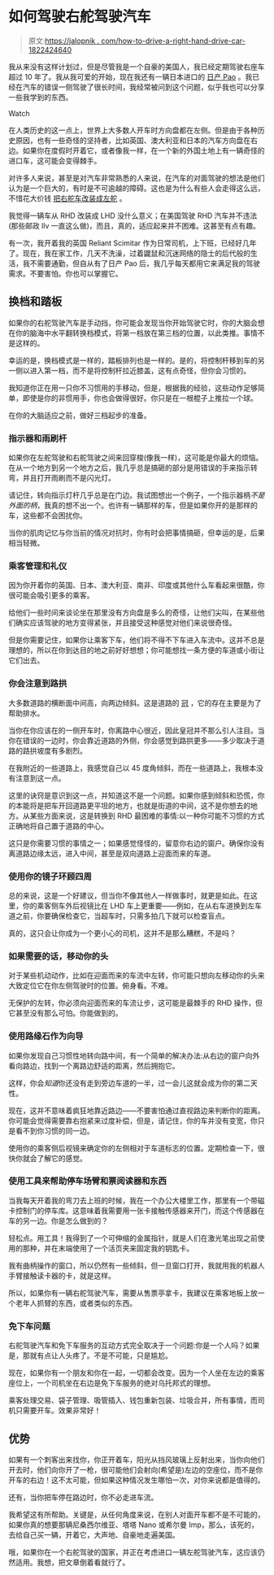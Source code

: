 # 如何驾驶右舵驾驶汽车

> 原文:[https://jalopnik . com/how-to-drive-a-right-hand-drive-car-1822424640](https://jalopnik.com/how-to-drive-a-right-hand-drive-car-1822424640)

我从来没有这样计划过，但是尽管我是一个自豪的美国人，我已经定期驾驶右座车超过 10 年了。我从我可爱的开始，现在我还有一辆日本进口的 [日产 Pao](https://jalopnik.com/everything-thats-delightful-about-my-imported-1990-niss-1822341396#_ga=2.54374894.739510566.1516595796-939172841.1359888224) 。我已经在汽车的错误一侧驾驶了很长时间，我经常被问到这个问题，似乎我也可以分享一些我学到的东西。

Watch

在人类历史的这一点上，世界上大多数人开车时方向盘都在左侧。但是由于各种历史原因，也有一些奇怪的坚持者，比如英国、澳大利亚和日本的汽车方向盘在右边。如果你在度假时开着它，或者像我一样，在一个新的外国土地上有一辆奇怪的进口车，这可能会变得棘手。

对许多人来说，甚至是对汽车非常熟悉的人来说，在汽车的对面驾驶的想法是他们认为是一个巨大的，有时是不可逾越的障碍。这也是为什么有些人会走得这么远，不惜花大价钱 [把右舵车改装成左舵](https://www.japan-partner.com/LHD-conversion.php) 。

我觉得一辆车从 RHD 改装成 LHD 没什么意义；在美国驾驶 RHD 汽车并不违法(那些邮政 llv 一直这么做)，而且，真的，适应起来并不困难。这甚至有点有趣。

有一次，我开着我的英国 Reliant Scimitar 作为日常司机，上下班，已经好几年了。现在，我在家工作，几天不洗澡，过着鼹鼠和沉迷网络的隐士的后代般的生活，我不需要通勤，但自从有了日产 Pao 后，我几乎每天都用它来满足我的驾驶需求。不要害怕。你也可以掌握它。

## 换档和踏板

如果你的右舵驾驶汽车是手动挡，你可能会发现当你开始驾驶它时，你的大脑会想在你的脑海中水平翻转换档模式，将第一档放在第三档的位置，以此类推。事情不是这样的。

幸运的是，换档模式是一样的，踏板排列也是一样的。是的，将控制杆移到车的另一侧以进入第一档，而不是将控制杆拉近膝盖，这有点奇怪，但你会习惯的。

我知道你正在用一只你不习惯用的手移动，但是，根据我的经验，这些动作足够简单，即使是你的非惯用手，你也会做得很好。你只是在一根棍子上推拉一个球。

在你的大脑适应之前，做好三档起步的准备。

### 指示器和雨刷杆

如果你在左舵驾驶和右舵驾驶之间来回穿梭(像我一样)，这可能是你最大的烦恼。在从一个地方到另一个地方之后，我几乎总是搞砸的部分是用错误的手来指示转弯，并且打开雨刷而不是闪光灯。

请记住，转向指示灯杆几乎总是在门边。我试图想出一个例子，一个指示器柄*不是外面的柄*，我真的想不出一个。也许有一辆那样的车，但是如果你开的是那样的车，这些都不会困扰你。

当你的肌肉记忆与你当前的情况对抗时，你有时会把事情搞砸，但幸运的是，后果相当轻微。

### 乘客管理和礼仪

因为你开着你的英国、日本、澳大利亚、南非、印度或其他什么车看起来很酷，你很可能会吸引更多的乘客。

给他们一些时间来谈论坐在那里没有方向盘是多么的奇怪，让他们尖叫，在某些他们确实应该驾驶的地方变得紧张，并且接受这种感觉对他们来说很奇怪。

但是你需要记住，如果你让乘客下车，他们将不得不下车进入车流中。这并不总是理想的，所以在你到达目的地之前好好想想；你可能想找一条方便的车道或小街让它们出去。

### 你会注意到路拱

大多数道路的横断面中间高，向两边倾斜。这是道路的 [冠](https://en.wikipedia.org/wiki/Geometric_design_of_roads) ，它的存在主要是为了帮助排水。

当你在你应该在的一侧开车时，你离路中心很近，因此皇冠并不那么引人注目。当你在错误的一边时，你会靠近道路的外侧，你会感觉到路拱更多——多少取决于道路的路拱坡度有多剧烈。

在我附近的一些道路上，我感觉自己以 45 度角倾斜，而在一些道路上，我根本没有注意到这一点。

这里的诀窍是意识到这一点，并知道这不是一个问题。如果你感到倾斜和恐慌，你的本能将是把车开回道路更平坦的地方，也就是街道的中间，这不是你想去的地方。从某些方面来说，这是转换到 RHD 最困难的事情:以一种你可能不习惯的方式正确地将自己置于道路的中心。

这只是你需要习惯的事情之一；如果感觉怪怪的，留意你右边的窗户。确保你没有离道路边缘太远，进入中间，甚至是双向道路上迎面而来的车道。

### 使用你的镜子环顾四周

总的来说，这是一个好建议，但当你不像其他人一样做事时，就更是如此。在这里，你的乘客侧车外后视镜比在 LHD 车上更重要——例如，在从右车道换到左车道之前，你要确保检查它，当超车时，只需多拍几下就可以检查盲点。

真的，这只会让你成为一个更小心的司机，这并不是那么糟糕，不是吗？

### 如果需要的话，移动你的头

对于某些机动动作，比如在迎面而来的车流中左转，你可能只想向左移动你的头来大致定位它在你左侧驾驶时的位置。俯身看。不难。

无保护的左转，你必须向迎面而来的车流让步，这可能是最棘手的 RHD 操作，但它甚至没有那么可怕。你能做到的。

### **使用路缘石作为向导**

如果你发现自己习惯性地转向路中间，有一个简单的解决办法:从右边的窗户向外看向路边，找到一个离路边舒适的距离，然后拥抱它。

这样，你会*知道*你还没有走到旁边车道的一半，过一会儿这就会成为你的第二天性。

现在，这并不意味着疯狂地靠近路边——不要害怕通过直视路边来判断你的距离。你可能会觉得需要靠右抱紧来过度补偿，但是，请记住，你的车并没有变宽，你只是看不到你习惯的同一边。

使用你的乘客侧后视镜来确定你的左侧相对于车道标志的位置。定期检查一下，很快你就会了解它的感觉。

### 使用工具来帮助停车场臂和票阅读器和东西

当我每天开着我的弯刀去上班的时候，我在一个办公大楼里工作，那里有一个带磁卡控制门的停车库。这意味着我需要用一张卡接触传感器来开门，而这个传感器在车的另一边。你是怎么做到的？

轻松点。用工具！我得到了一个可伸缩的金属指针，就是人们在激光笔出现之前使用的那种，并在末端使用了一个活页夹来固定我的钥匙卡。

我有曲柄操作的窗口，所以仍然有一些倾斜，但一旦窗口打开，我就用我的机器人手臂接触读卡器的卡，就是这样。

所以，如果你有一辆右舵驾驶汽车，需要从售票亭拿卡，我建议在乘客地板上放一个老年人抓臂的东西，或者类似的东西。

### 免下车问题

右舵驾驶汽车和免下车服务的互动方式完全取决于一个问题:你是一个人吗？如果是，那就有点让人头疼了。不是不可能，只是尴尬。

现在，如果你有一个朋友和你在一起，一切都会改变。因为一个人坐在左边的乘客座位上，一个司机坐在右边是免下车服务的绝对乌托邦式的理想。

乘客处理交易、袋子管理、吸管插入、钱包重新包装、垃圾合并，所有事情，而司机只需要开车。效果非常好！

## 优势

如果有一个刺客出来找你，你正开着车，阳光从挡风玻璃上反射出来，当你向他们开去时，他们向你开了一枪，很可能他们会射向(希望是)左边的空座位，而不是你开车的右边！这不太可能，但如果这种情况发生哪怕一次，对你来说都是值得的。

还有，当你把车停在路边时，你不必走进车流。

我希望这有所帮助。关键是，从任何角度来说，在别人对面开车都不是不可能的，如果你真的想要那辆尼桑西尔维亚、塔塔 Nano 或希尔曼 Imp，那么，该死的，去给自己买一辆，开着它，大声地、自豪地走遍美国。

哦，如果你在一个右舵驾驶的国家，并正在考虑进口一辆左舵驾驶汽车，这应该仍然适用。我想，把文章倒着看就行了。